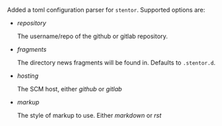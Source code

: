 Added a toml configuration parser for `stentor`.
Supported options are:

- *repository*

  The username/repo of the github or gitlab repository.

- *fragments*

  The directory news fragments will be found in.
  Defaults to `.stentor.d`.

- *hosting*

  The SCM host,
  either *github* or *gitlab*

- *markup*

  The style of markup to use.
  Either *markdown* or *rst*
